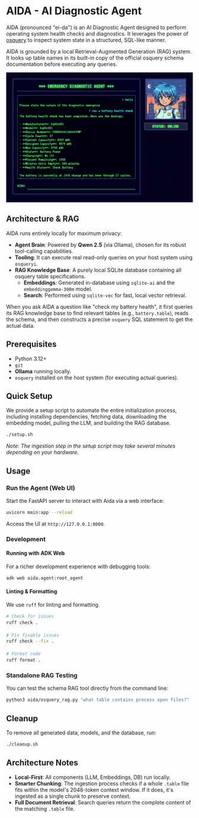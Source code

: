 # AIDA - AI Diagnostic Agent

AIDA (pronounced "ei-da") is an AI Diagnostic Agent designed to perform operating system health checks and diagnostics. It leverages the power of [osquery](https://osquery.io/) to inspect system state in a structured, SQL-like manner.

AIDA is grounded by a local Retrieval-Augmented Generation (RAG) system. It looks up table names in its built-in copy of the official osquery schema documentation before executing any queries.

![AIDA Interface](aida_v2.png)

## Architecture & RAG

AIDA runs entirely locally for maximum privacy:
*   **Agent Brain**: Powered by **Qwen 2.5** (via Ollama), chosen for its robust tool-calling capabilities.
*   **Tooling**: It can execute real read-only queries on your host system using `osqueryi`.
*   **RAG Knowledge Base**: A purely local SQLite database containing all osquery table specifications.
    *   **Embeddings**: Generated in-database using `sqlite-ai` and the `embeddinggemma-300m` model.
    *   **Search**: Performed using `sqlite-vec` for fast, local vector retrieval.

When you ask AIDA a question like "check my battery health", it first queries its RAG knowledge base to find relevant tables (e.g., `battery.table`), reads the schema, and then constructs a precise `osquery` SQL statement to get the actual data.

## Prerequisites

*   Python 3.12+
*   `git`
*   **Ollama** running locally.
*   `osquery` installed on the host system (for executing actual queries).

## Quick Setup

We provide a setup script to automate the entire initialization process, including installing dependencies, fetching data, downloading the embedding model, pulling the LLM, and building the RAG database.

```bash
./setup.sh
```

*Note: The ingestion step in the setup script may take several minutes depending on your hardware.*

## Usage

### Run the Agent (Web UI)

Start the FastAPI server to interact with Aida via a web interface:

```bash
uvicorn main:app --reload
```

Access the UI at `http://127.0.0.1:8000`.

### Development

#### Running with ADK Web
For a richer development experience with debugging tools:
```bash
adk web aida.agent:root_agent
```

#### Linting & Formatting
We use `ruff` for linting and formatting.

```bash
# Check for issues
ruff check .

# Fix fixable issues
ruff check --fix .

# Format code
ruff format .
```

### Standalone RAG Testing

You can test the schema RAG tool directly from the command line:

```bash
python3 aida/osquery_rag.py "what table contains process open files?"
```

## Cleanup

To remove all generated data, models, and the database, run:

```bash
./cleanup.sh
```

## Architecture Notes

*   **Local-First**: All components (LLM, Embeddings, DB) run locally.
*   **Smarter Chunking**: The ingestion process checks if a whole `.table` file fits within the model's 2048-token context window. If it does, it's ingested as a single chunk to preserve context.
*   **Full Document Retrieval**: Search queries return the complete content of the matching `.table` file.
